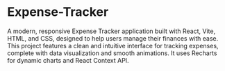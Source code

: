 # Expense-Tracker
A modern, responsive Expense Tracker application built with React, Vite, HTML, and CSS, designed to help users manage their finances with ease. This project features a clean and intuitive interface for tracking expenses, complete with data visualization and smooth animations. It uses Recharts for dynamic charts and React Context API.
